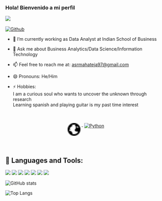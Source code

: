 ### Hola! Bienvenido a mi perfil 

![](https://visitor-badge.laobi.icu/badge?page_id=ASairithwikmahateja.ASairithwikmahateja) 

[![Github](https://img.shields.io/github/followers/ASairithwikmahateja?label=Follow&style=social)](https://github.com/ASairithwikmahateja)

- 🔭 I’m currently working as Data Analyst at Indian School of Business
- 💬 Ask me about Business Analytics/Data Science/Information Technology
- 📫 Feel free to reach me at: asrmahateja97@gmail.com
- 😄 Pronouns: He/Him

- ⚡ Hobbies: 
       <br> I am a curious soul who wants to uncover the unknown through research
       <br> Learning spanish and playing guitar is my past time interest

<br>
<p align="center">
 <a href="https://github.com/ASairithwikmahateja" target="_blank" rel="noopener noreferrer"> <img src="https://raw.githubusercontent.com/iconic/open-iconic/master/svg/globe.svg" alt="Python" height="40" style="vertical-align:top; margin:4px"> </a>
 <a href="https://www.linkedin.com/in/sai-rithwik-mahateja-a-262460153/" target="_blank" rel="noopener noreferrer"> <img src="https://cdn.jsdelivr.net/npm/simple-icons@v3/icons/linkedin.svg" alt="Python" height="40" style="vertical-align:top; margin:4px"></a>
</p>

<br />

## 🧰 Languages and Tools:
<code><img width="10%" src="https://www.vectorlogo.zone/logos/python/python-ar21.svg"></code>
<code><img width="10%" src="https://www.vectorlogo.zone/logos/jupyter/jupyter-ar21.svg"></code>
<code><img width="10%" src="https://www.vectorlogo.zone/logos/r-project/r-project-ar21.svg"></code>
<code><img width="10%" src="https://www.vectorlogo.zone/logos/java/java-ar21.svg"></code>
<code><img width="10%" src="https://www.vectorlogo.zone/logos/w3_html5/w3_html5-ar21.svg"></code>
<code><img width="10%" src="https://www.vectorlogo.zone/logos/w3_css/w3_css-ar21.svg"></code>
<code><img width="10%" src="https://www.vectorlogo.zone/logos/postgresql/postgresql-ar21.svg"></code>

![GitHub stats](https://github-readme-stats.vercel.app/api?username=ASairithwikmahateja&show_icons=true&theme=tokyonight)

![Top Langs](https://github-readme-stats.vercel.app/api/top-langs/?username=ASairithwikmahateja&theme=tokyonight)
